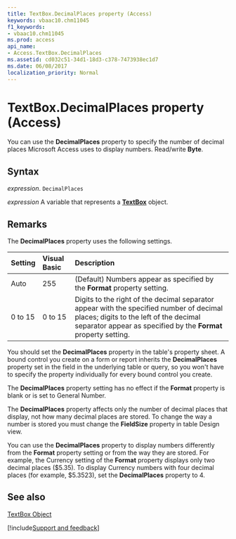 ```yaml
---
title: TextBox.DecimalPlaces property (Access)
keywords: vbaac10.chm11045
f1_keywords:
- vbaac10.chm11045
ms.prod: access
api_name:
- Access.TextBox.DecimalPlaces
ms.assetid: cd032c51-34d1-18d3-c378-7473938ec1d7
ms.date: 06/08/2017
localization_priority: Normal
---
```



# TextBox.DecimalPlaces property (Access)

You can use the  **DecimalPlaces** property to specify the number of decimal places Microsoft Access uses to display numbers. Read/write **Byte**.


## Syntax

_expression_. `DecimalPlaces`

_expression_ A variable that represents a **[TextBox](Access.TextBox.md)** object.


## Remarks

The  **DecimalPlaces** property uses the following settings.



|Setting|Visual Basic|Description|
|:-----|:-----|:-----|
|Auto|255|(Default) Numbers appear as specified by the  **Format** property setting.|
|0 to 15|0 to 15|Digits to the right of the decimal separator appear with the specified number of decimal places; digits to the left of the decimal separator appear as specified by the  **Format** property setting.|

You should set the  **DecimalPlaces** property in the table's property sheet. A bound control you create on a form or report inherits the **DecimalPlaces** property set in the field in the underlying table or query, so you won't have to specify the property individually for every bound control you create.

The  **DecimalPlaces** property setting has no effect if the **Format** property is blank or is set to General Number.

The  **DecimalPlaces** property affects only the number of decimal places that display, not how many decimal places are stored. To change the way a number is stored you must change the **FieldSize** property in table Design view.

You can use the  **DecimalPlaces** property to display numbers differently from the **Format** property setting or from the way they are stored. For example, the Currency setting of the **Format** property displays only two decimal places ($5.35). To display Currency numbers with four decimal places (for example, $5.3523), set the **DecimalPlaces** property to 4.


## See also


[TextBox Object](Access.TextBox.md)

[!include[Support and feedback](~/includes/feedback-boilerplate.md)]